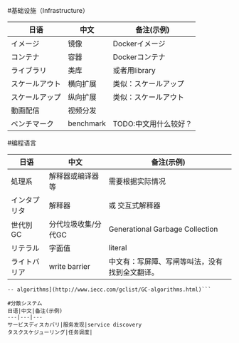 #基础设施（Infrastructure）

日语|中文|备注(示例)
---|---|---
イメージ|镜像|Dockerイメージ
コンテナ|容器|Dockerコンテナ
ライブラリ|类库|或者用library
スケールアウト|横向扩展|类似：スケールアップ
スケールアップ|纵向扩展|类似：スケールアウト
動画配信|视频分发|
ベンチマーク|benchmark|TODO:中文用什么较好？

#编程语言

日语|中文|备注(示例)
---|---|---
処理系|解释器或编译器等|需要根据实际情况
インタプリタ|解释器| 或 交互式解释器
世代別 GC|分代垃圾收集/分代GC|Generational Garbage Collection
リテラル|字面值|literal
ライトバリア|write barrier|中文有：写屏障、写闸等叫法，没有找到全文翻译。

```[GC FAQ
-- algorithms](http://www.iecc.com/gclist/GC-algorithms.html)```

#分散システム
日语|中文|备注(示例)
---|---|---
サービスディスカバリ|服务发现|service discovery
タスクスケジューリング|任务调度|

